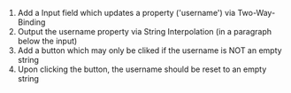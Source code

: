 1. Add a Input field which updates a property ('username') via Two-Way-Binding
2. Output the username property via String Interpolation (in a paragraph below the input)
3. Add a button which may only be cliked if the username is NOT an empty string
4. Upon clicking the button, the username should be reset to an empty string